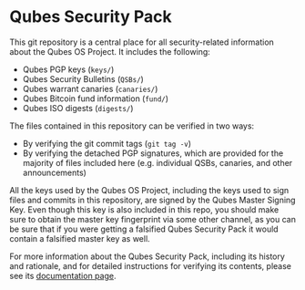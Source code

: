 Qubes Security Pack
===================

This git repository is a central place for all security-related information
about the Qubes OS Project. It includes the following:

 * Qubes PGP keys (`keys/`)
 * Qubes Security Bulletins (`QSBs/`)
 * Qubes warrant canaries (`canaries/`)
 * Qubes Bitcoin fund information (`fund/`)
 * Qubes ISO digests (`digests/`)

The files contained in this repository can be verified in two ways:

 * By verifying the git commit tags (`git tag -v`)
 * By verifying the detached PGP signatures, which are provided for the majority
   of files included here (e.g. individual QSBs, canaries, and other
   announcements)

All the keys used by the Qubes OS Project, including the keys used to
sign files and commits in this repository, are signed by the Qubes Master
Signing Key. Even though this key is also included in this repo, you should
make sure to obtain the master key fingerprint via some other
channel, as you can be sure that if you were getting a falsified Qubes
Security Pack it would contain a falsified master key as well.

For more information about the Qubes Security Pack, including its history and
rationale, and for detailed instructions for verifying its contents, please see
its [documentation page](https://www.qubes-os.org/security/pack/).

